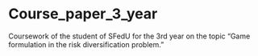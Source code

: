 # Course_paper_3_year
Coursework of the student of SFedU for the 3rd year on the topic “Game formulation in the risk diversification problem.”

